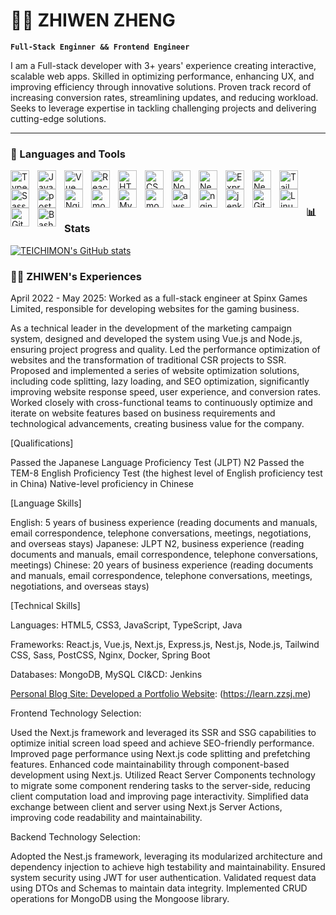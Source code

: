 # 🏄‍♂️ ZHIWEN ZHENG

**`Full-Stack Enginner && Frontend Engineer`**

I am a Full-stack developer with 3+ years' experience creating interactive, scalable web apps. Skilled in optimizing performance, enhancing UX, and improving efficiency through innovative solutions. Proven track record of increasing conversion rates, streamlining updates, and reducing workload. Seeks to leverage expertise in tackling challenging projects and delivering cutting-edge solutions.

---

### 🧰 Languages and Tools


<img align="left" alt="TypeScript" width="30px" style="padding-right:10px;" src="https://cdn.jsdelivr.net/gh/devicons/devicon/icons/typescript/typescript-plain.svg" />
<img align="left" alt="JavaScript" width="30px" style="padding-right:10px;" src="https://cdn.jsdelivr.net/gh/devicons/devicon/icons/javascript/javascript-plain.svg" />
<img align="left" alt="Vue" width="30px" style="padding-right:10px;" src="https://cdn.jsdelivr.net/gh/devicons/devicon/icons/vuejs/vuejs-original.svg" />
<img align="left" alt="React" width="30px" style="padding-right:10px;" src="https://cdn.jsdelivr.net/gh/devicons/devicon/icons/react/react-original.svg" />
<img align="left" alt="HTML" width="30px" style="padding-right:10px;" src="https://cdn.jsdelivr.net/gh/devicons/devicon/icons/html5/html5-plain.svg" />
<img align="left" alt="CSS" width="30px" style="padding-right:10px;" src="https://cdn.jsdelivr.net/gh/devicons/devicon/icons/css3/css3-plain.svg" />
<img align="left" alt="NodeJS" width="30px" style="padding-right:10px;" src="https://cdn.jsdelivr.net/gh/devicons/devicon/icons/nodejs/nodejs-original.svg" />
<img align="left" alt="NextJS" width="30px" style="padding-right:10px;" src="https://cdn.jsdelivr.net/gh/devicons/devicon/icons/nextjs/nextjs-original.svg" />
<img align="left" alt="ExpressJS" width="30px" style="padding-right:10px;" src="https://cdn.jsdelivr.net/gh/devicons/devicon/icons/express/express-original-wordmark.svg" />
<img align="left" alt="NestJS" width="30px" style="padding-right:10px;" src="https://cdn.jsdelivr.net/gh/devicons/devicon/icons/nestjs/nestjs-original.svg" />
<img align="left" alt="TailwindCss" width="30px" style="padding-right:10px;" src="https://cdn.jsdelivr.net/gh/devicons/devicon/icons/tailwindcss/tailwindcss-original.svg" />
<img align="left" alt="Sass" width="30px" style="padding-right:10px;" src="https://cdn.jsdelivr.net/gh/devicons/devicon/icons/sass/sass-original.svg" />
<img align="left" alt="postcss" width="30px" style="padding-right:10px;" src="https://cdn.jsdelivr.net/gh/devicons/devicon/icons/postcss/postcss-original-wordmark.svg" />
<img align="left" alt="Nginx" width="30px" style="padding-right:10px;" src="https://cdn.jsdelivr.net/gh/devicons/devicon/icons/nginx/nginx-original.svg" />
<img align="left" alt="mongodb" width="30px" style="padding-right:10px;" src="https://cdn.jsdelivr.net/gh/devicons/devicon/icons/mongodb/mongodb-original-wordmark.svg" />
<img align="left" alt="Mysql" width="30px" style="padding-right:10px;" src="https://cdn.jsdelivr.net/gh/devicons/devicon/icons/mysql/mysql-original-wordmark.svg" />
<img align="left" alt="mongoose" width="30px" style="padding-right:10px;" src="https://cdn.jsdelivr.net/gh/devicons/devicon/icons/mongoose/mongoose-original-wordmark.svg" />
<img align="left" alt="aws" width="30px" style="padding-right:10px;" src="https://cdn.jsdelivr.net/gh/devicons/devicon/icons/amazonwebservices/amazonwebservices-original-wordmark.svg" />
<img align="left" alt="nginx" width="30px" style="padding-right:10px;" src="https://cdn.jsdelivr.net/gh/devicons/devicon/icons/nginx/nginx-original.svg" />
<img align="left" alt="jenkins" width="30px" style="padding-right:10px;" src="https://cdn.jsdelivr.net/gh/devicons/devicon/icons/jenkins/jenkins-line.svg" />
<img align="left" alt="Git" width="30px" style="padding-right:10px;" src="https://cdn.jsdelivr.net/gh/devicons/devicon/icons/git/git-original.svg" />
<img align="left" alt="Linux" width="30px" style="padding-right:10px;" src="https://cdn.jsdelivr.net/gh/devicons/devicon/icons/linux/linux-original.svg" />
<img align="left" alt="GitHub" width="30px" style="padding-right:10px;" src="https://cdn.jsdelivr.net/gh/devicons/devicon/icons/github/github-original.svg" />
<img align="left" alt="Bash" width="30px" style="padding-right:10px;" src="https://cdn.jsdelivr.net/gh/devicons/devicon/icons/bash/bash-original.svg" />
<br />

#

[//]: # (### 📺 Portfolio Website)

[//]: # ()
[//]: # (<!-- BEGIN YOUTUBE-CARDS -->)

[//]: # ([![A Complete Overview of DevOps]&#40;https://ytcards.demolab.com/?id=zG1cM9VSINg&title=A+Complete+Overview+of+DevOps&lang=en&timestamp=1712845830&background_color=%230d1117&title_color=%23ffffff&stats_color=%23dedede&max_title_lines=1&width=250&border_radius=5&duration=867 "A Complete Overview of DevOps"&#41;]&#40;https://www.youtube.com/watch?v=zG1cM9VSINg&#41;)

[//]: # ([![Win this RTX 4090 signed by Jensen Huang]&#40;https://ytcards.demolab.com/?id=VybxPh8Trls&title=Win+this+RTX+4090+signed+by+Jensen+Huang&lang=en&timestamp=1710538911&background_color=%230d1117&title_color=%23ffffff&stats_color=%23dedede&max_title_lines=1&width=250&border_radius=5&duration=50 "Win this RTX 4090 signed by Jensen Huang"&#41;]&#40;https://www.youtube.com/watch?v=VybxPh8Trls&#41;)

[//]: # ([![How Data Structures & Algorithms are Actually Used]&#40;https://ytcards.demolab.com/?id=ALPWOiUKIjY&title=How+Data+Structures+%26+Algorithms+are+Actually+Used&lang=en&timestamp=1710513900&background_color=%230d1117&title_color=%23ffffff&stats_color=%23dedede&max_title_lines=1&width=250&border_radius=5&duration=699 "How Data Structures & Algorithms are Actually Used"&#41;]&#40;https://www.youtube.com/watch?v=ALPWOiUKIjY&#41;)

[//]: # ([![The Biggest Issues I've Faced Web Scraping &#40;and how to fix them&#41;]&#40;https://ytcards.demolab.com/?id=vxk6YPRVg_o&title=The+Biggest+Issues+I%27ve+Faced+Web+Scraping+%28and+how+to+fix+them%29&lang=en&timestamp=1709917248&background_color=%230d1117&title_color=%23ffffff&stats_color=%23dedede&max_title_lines=1&width=250&border_radius=5&duration=903 "The Biggest Issues I've Faced Web Scraping &#40;and how to fix them&#41;"&#41;]&#40;https://www.youtube.com/watch?v=vxk6YPRVg_o&#41;)

[//]: # ([![The Data Structure You Use Matters a Lot]&#40;https://ytcards.demolab.com/?id=VpnZnFUHhIU&title=The+Data+Structure+You+Use+Matters+a+Lot&lang=en&timestamp=1707836432&background_color=%230d1117&title_color=%23ffffff&stats_color=%23dedede&max_title_lines=1&width=250&border_radius=5&duration=395 "The Data Structure You Use Matters a Lot"&#41;]&#40;https://www.youtube.com/watch?v=VpnZnFUHhIU&#41;)

[//]: # ([![Top Paying Companies for Software Engineers]&#40;https://ytcards.demolab.com/?id=cIvduLKs5uY&title=Top+Paying+Companies+for+Software+Engineers&lang=en&timestamp=1707058821&background_color=%230d1117&title_color=%23ffffff&stats_color=%23dedede&max_title_lines=1&width=250&border_radius=5&duration=32 "Top Paying Companies for Software Engineers"&#41;]&#40;https://www.youtube.com/watch?v=cIvduLKs5uY&#41;)

[//]: # (<!-- END YOUTUBE-CARDS -->)

[//]: # ([<img src="https://custom-icon-badges.demolab.com/badge/-Subscribe%20For%20More-red?style=for-the-badge&logo=video&logoColor=white"/>]&#40;https://www.youtube.com/c/fknight?sub_confirmation=1&#41;)

#

### 📊 Stats

[![TEICHIMON's GitHub stats](https://github-readme-stats.vercel.app/api?username=TEICHIMON)](https://github.com/TEICHIMON/github-readme-stats)



<div>
 <summary><h3>👨‍💻 ZHIWEN's Experiences</h3></summary>
April 2022 - May 2025: Worked as a full-stack engineer at Spinx Games Limited, responsible for developing websites for the gaming business.

As a technical leader in the development of the marketing campaign system, designed and developed the system using Vue.js and Node.js, ensuring project progress and quality.
Led the performance optimization of websites and the transformation of traditional CSR projects to SSR.
Proposed and implemented a series of website optimization solutions, including code splitting, lazy loading, and SEO optimization, significantly improving website response speed, user experience, and conversion rates.
Worked closely with cross-functional teams to continuously optimize and iterate on website features based on business requirements and technological advancements, creating business value for the company.

[Qualifications]

Passed the Japanese Language Proficiency Test (JLPT) N2
Passed the TEM-8 English Proficiency Test (the highest level of English proficiency test in China)
Native-level proficiency in Chinese

[Language Skills]

English: 5 years of business experience (reading documents and manuals, email correspondence, telephone conversations, meetings, negotiations, and overseas stays)
Japanese: JLPT N2, business experience (reading documents and manuals, email correspondence, telephone conversations, meetings)
Chinese: 20 years of business experience (reading documents and manuals, email correspondence, telephone conversations, meetings, negotiations, and overseas stays)

[Techn[]()ical Skills]

Languages: HTML5, CSS3, JavaScript, TypeScript, Java

Frameworks: React.js, Vue.js, Next.js, Express.js, Nest.js, Node.js, Tailwind CSS, Sass, PostCSS, Nginx, Docker, Spring Boot

Databases: MongoDB, MySQL
CI&CD: Jenkins 

[Personal Blog Site: Developed a Portfolio Website][website]: (https://learn.zzsj.me)

Frontend Technology Selection:

Used the Next.js framework and leveraged its SSR and SSG capabilities to optimize initial screen load speed and achieve SEO-friendly performance.
Improved page performance using Next.js code splitting and prefetching features.
Enhanced code maintainability through component-based development using Next.js.
Utilized React Server Components technology to migrate some component rendering tasks to the server-side, reducing client computation load and improving page interactivity.
Simplified data exchange between client and server using Next.js Server Actions, improving code readability and maintainability.

Backend Technology Selection:

Adopted the Nest.js framework, leveraging its modularized architecture and dependency injection to achieve high testability and maintainability.
Ensured system security using JWT for user authentication.
Validated request data using DTOs and Schemas to maintain data integrity.
Implemented CRUD operations for MongoDB using the Mongoose library.

[website]: https://learn.zzsj.me
</div>
